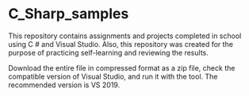 # C_Sharp_samples

This repository contains assignments and projects completed in school using C # and Visual Studio. Also, this repository was created for the purpose of practicing self-learning and reviewing the results.

Download the entire file in compressed format as a zip file, check the compatible version of Visual Studio, and run it with the tool. The recommended version is VS 2019.
